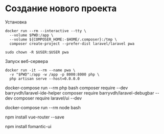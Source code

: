 # Создание нового проекта

Установка
```
docker run --rm --interactive --tty \
  --volume $PWD:/app \
  --volume ${COMPOSER_HOME:-$HOME/.composer}:/tmp \
  composer create-project --prefer-dist laravel/laravel pwa
```

```
sudo chown -R $USER:$USER pwa
```

Запуск веб-сервера
```
docker run -it --rm --name pwa \
  -v "$PWD":/app -w /app -p 8000:8000 php \
  php artisan serve --host=0.0.0.0
```

docker-compose run --rm php bash
composer require --dev barryvdh/laravel-ide-helper
composer require barryvdh/laravel-debugbar --dev
composer require laravel/ui --dev

docker-compose run --rm node bash

npm install vue-router --save


npm install fomantic-ui